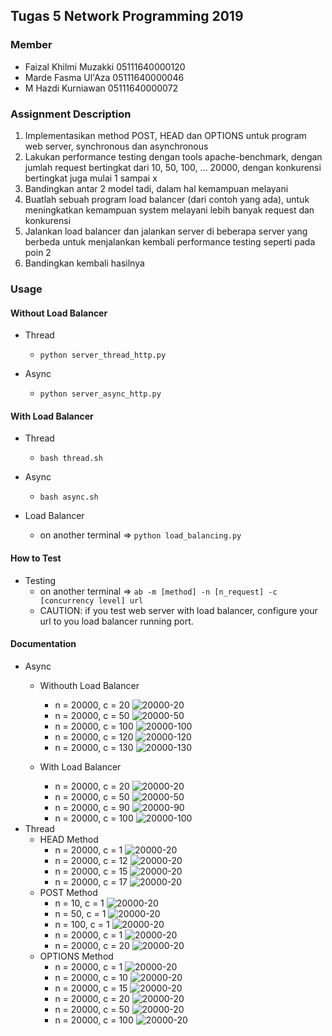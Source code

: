 ## Tugas 5 Network Programming 2019

### Member
- Faizal Khilmi Muzakki 05111640000120
- Marde Fasma Ul'Aza 05111640000046
- M Hazdi Kurniawan 05111640000072

### Assignment Description
1. Implementasikan method POST, HEAD dan OPTIONS untuk program web server,  synchronous dan asynchronous
2. Lakukan performance testing dengan tools apache-benchmark, dengan jumlah request bertingkat dari 10, 50, 100, … 20000, dengan konkurensi bertingkat juga mulai 1 sampai x
3. Bandingkan antar 2 model tadi, dalam hal kemampuan melayani
4. Buatlah sebuah program load balancer (dari contoh yang ada), untuk meningkatkan kemampuan system melayani lebih banyak request dan konkurensi
5. Jalankan load balancer dan jalankan server di beberapa server yang berbeda untuk menjalankan kembali performance testing seperti pada poin 2
6. Bandingkan kembali hasilnya

### Usage
#### Without Load Balancer
- Thread
    - `python server_thread_http.py`


- Async
    - `python server_async_http.py`


#### With Load Balancer
- Thread
    - `bash thread.sh`


- Async
    - `bash async.sh`


- Load Balancer
    - on another terminal => `python load_balancing.py`


#### How to Test

- Testing
    - on another terminal => `ab -m [method] -n [n_request] -c [concurrency level] url`
    - CAUTION: if you test web server with load balancer, configure your url to you load balancer running port.

#### Documentation
- Async
    - Withouth Load Balancer
        - n = 20000, c = 20
        ![20000-20](img/async/server_async_POST_20000-20.png)
        - n = 20000, c = 50
        ![20000-50](img/async/server_async_POST_20000-50.png)
        - n = 20000, c = 100
        ![20000-100](img/async/server_async_POST_20000-100.png)
        - n = 20000, c = 120
        ![20000-120](img/async/server_async_POST_20000-120.png)
        - n = 20000, c = 130
        ![20000-130](img/async/server_async_POST_20000-130.png)

    - With Load Balancer
        - n = 20000, c = 20
        ![20000-20](img/async/server_async_POST_wlb_20000-20.png)
        - n = 20000, c = 50
        ![20000-50](img/async/server_async_POST_wlb_20000-50.png)
        - n = 20000, c = 90
        ![20000-90](img/async/server_async_POST_wlb_20000-90.png)
        - n = 20000, c = 100
        ![20000-100](img/async/server_async_POST_wlb_20000-100.png)
- Thread
    - HEAD Method
        - n = 20000, c = 1
        ![20000-20](img/thread/server_thread_HEAD_20000-1.png)
        - n = 20000, c = 12
        ![20000-20](img/thread/server_thread_HEAD_20000-12.png)
        - n = 20000, c = 15
        ![20000-20](img/thread/server_thread_HEAD_20000-15.png)
        - n = 20000, c = 17
        ![20000-20](img/thread/server_thread_HEAD_20000-17.png)
    - POST Method
        - n = 10, c = 1
        ![20000-20](img/thread/server_thread_POST_10-1.png)
        - n = 50, c = 1
        ![20000-20](img/thread/server_thread_POST_50-1.png)
        - n = 100, c = 1
        ![20000-20](img/thread/server_thread_POST_100-1.png)
        - n = 20000, c = 1
        ![20000-20](img/thread/server_thread_POST_20000-1.png)
        - n = 20000, c = 20
        ![20000-20](img/thread/server_thread_POST_20000-20.png)
    - OPTIONS Method
        - n = 20000, c = 1
        ![20000-20](img/thread/server_thread_OPTIONS_20000-1.png)
        - n = 20000, c = 10
        ![20000-20](img/thread/server_thread_OPTIONS_20000-10.png)
        - n = 20000, c = 15
        ![20000-20](img/thread/server_thread_OPTIONS_20000-15.png)
        - n = 20000, c = 20
        ![20000-20](img/thread/server_thread_OPTIONS_20000-20.png)
        - n = 20000, c = 50
        ![20000-20](img/thread/server_thread_OPTIONS_20000-50.png)
        - n = 20000, c = 100
        ![20000-20](img/thread/server_thread_OPTIONS_20000-100.png)
